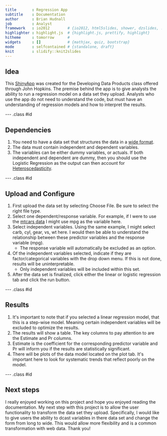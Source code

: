 ```yaml
---
title       : Regression App
subtitle    : Documentation
author      : Brian Hudnall
job         : Analyst
framework   : io2012        # {io2012, html5slides, shower, dzslides, ...}
highlighter : highlight.js  # {highlight.js, prettify, highlight}
hitheme     : tomorrow      # 
widgets     : []            # {mathjax, quiz, bootstrap}
mode        : selfcontained # {standalone, draft}
knit        : slidify::knit2slides
---
```


## Idea

This [ShinyApp](https://bhudnall.shinyapps.io/RegressionShinyApp) was created for the Developing Data Products class offered through John Hopkins. The premise behind the app
is to give analysts the ability to run a regression model on a data set they upload. Analysts who use the app do not need to understand the code, but must have an understanding of regression models and how to interpret the results.

--- .class #id 

## Dependencies

1. You need to have a data set that structures the data in a [wide format](https://en.wikipedia.org/wiki/Wide_and_narrow_data).
2. The data must contain independent and dependent variables.
3. The variables can be either dummy variables, or actuals. If both independent and dependent are dummy, then you should use the Logistic Regression as the output can then account for [Heteroscedasticity](https://en.wikipedia.org/wiki/Heteroscedasticity).

--- .class #id

## Upload and Configure

1. First upload the data set by selecting Choose File. Be sure to select the right file type.
2. Select one dependent/response variable. For example, if I were to use the [mtcars data](https://stat.ethz.ch/R-manual/R-devel/library/datasets/html/mtcars.html) I might use mpg as the variable here.
3. Select independent variables. Using the same example, I might select carb, cyl, gear, vs, wt here. I would then be able to understand the relationship between these predictor variables and the response variable (mpg). 
    - The response variable will automatically be excluded as an option.
4. Of the independent variables selected, indicate if they are factor/categorical variables with the drop down menu. If this is not done, results will be uninterpretable.
    - Only independent variables will be included within this set.
5. After the data set is finalized, click either the linear or logistic regression tab and click the run button.

--- .class #id

## Results

1. It's important to note that if you selected a linear regression model, that this is a step-wise model. Meaning certain independent variables will be excluded to optimize the results.
2. The results will show a table. The key columns to pay attention to are the Estimate and Pr columns. 
3. Estimate is the coefficient for the corresponding predictor variable and Pr will inform you if the results are statistically significant.
4. There will be plots of the data model located on the plot tab. It's important here to look for systematic trends that reflect poorly on the model.

--- .class #id

## Next steps

I really enjoyed working on this project and hope you enjoyed reading the documentation. My next step with this project is to allow the user functionality to transform the data set they upload. Specifically, I would like to give users the ability to dcast variables in there data set and change the form from long to wide. This would allow more flexibility and is a common transformation with web data. Thank you!








